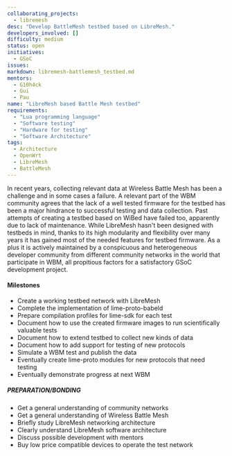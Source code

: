 ```yaml
---
collaborating_projects:
  - libremesh
desc: "Develop BattleMesh testbed based on LibreMesh."
developers_involved: []
difficulty: medium
status: open
initiatives:
  - GSoC
issues:
markdown: libremesh-battlemesh_testbed.md
mentors:
  - G10h4ck
  - Gui
  - Pau
name: "LibreMesh based Battle Mesh testbed"
requirements:
  - "Lua programming language"
  - "Software testing"
  - "Hardware for testing"
  - "Software Architecture"
tags:
  - Architecture
  - OpenWrt
  - LibreMesh
  - BattleMesh
---
```



In recent years, collecting relevant data at Wireless Battle Mesh has been a
challenge and in some cases a failure. A relevant part of the WBM community
agrees that the lack of a well tested firmware for the testbed has been a major
hindrance to successful testing and data collection.
Past attempts of creating a testbed based on WiBed have failed too, apparently
due to lack of maintenance.
While LibreMesh hasn't been designed with testbeds in mind, thanks to its high
modularity and flexibility over many years it has gained most of the needed
features for testbed firmware. As a plus it is actively maintained by a
conspicuous and heterogeneous developer community from different community
networks in the world that participate in WBM, all propitious factors for a
satisfactory GSoC development project.


#### Milestones

* Create a working testbed network with LibreMesh
* Complete the implementation of lime-proto-babeld
* Prepare compilation profiles for lime-sdk for each test
* Document how to use the created firmware images to run scientifically valuable tests
* Document how to extend testbed to collect new kinds of data
* Document how to add support for testing of new protocols
* Simulate a WBM test and publish the data
* Eventually create lime-proto modules for new protocols that need testing
* Eventually demonstrate progress at next WBM


##### PREPARATION/BONDING

* Get a general understanding of community networks
* Get a general understanding of Wireless Battle Mesh
* Briefly study LibreMesh networking architecture
* Clearly understand LibreMesh software architecture
* Discuss possible development with mentors
* Buy low price compatible devices to operate the test network
